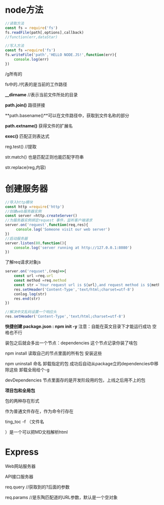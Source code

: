 # node方法

````js
//读取方法
const fs = require('fs')
fs.readFile(path[,options],callback)
//function(err,dataStar)

//写入方法
const fs =require('fs')
fs.writeFile('path','HELLO NODE.JS!',function(err){
    console.log(err)
})
````

/g所有的

fs中的./代表的是当前的工作路径

**__dirname** //表示当前文件所处的目录

**path.join()** 路径拼接

**path.basename()**可以在文件路径中，获取到文件名称的部分

**path.extname()** 获得文件的扩展名

**exec()**   匹配正则表达式

reg.test() //提取

str.match() 也是匹配正则也能匹配字符串

str.replace(reg,内容)

# 创建服务器

````js
//导入http模块
const http =require('http')
//创建web服务器实例
const server =http.createServer()
//为服务器实例绑定request 事件，监听客户端请求
server.on('request',function(req,res){
     console.log('Someone visit our web server')
})
//启动服务器
server.listen(80,function(){
    console.log('server running at http://127.0.0.1:8080')
})
````

了解req请求对象js

````js
server.on('requset',(req)=>{
    const url =req.url
    const method =req.method
    const str =`Your request url is ${url},and request method is ${method}`
    res.setHeader('Content-Type','text/html;charset=utf-8')
    conlog.log(str)
    res.end(str)
})

//解决中文乱码设置一个响应头
res.setHeader('Content-Type','text/html;charset=utf-8')
````

**快捷创建 package.json : npm init -y**  注意：自能在英文目录下才能运行成功 空格也不行

装包之后就会多出一个节点：dependencies  这个节点记录你装了啥包

npm install 读取自己的节点里面的所有包 安装这些

npm uninstall 命名 卸载指定的包  成功后自动从package立的dependencies中移除这些  卸载全局给个-g

devDependencies 节点里面存的是开发阶段用的包，上线之后用不上的包

**项目包和全局包**

包的两种存在形式

作为普通文件存在，作为命令行存在

ting_toc -f （文件名

）是一个可以把MD文档解析html

# Express

Web网站服务器

API接口服务器

req.query  //获取到的?后面的参数

req.params //是东陶匹配道的URL参数，默认是一个空对象